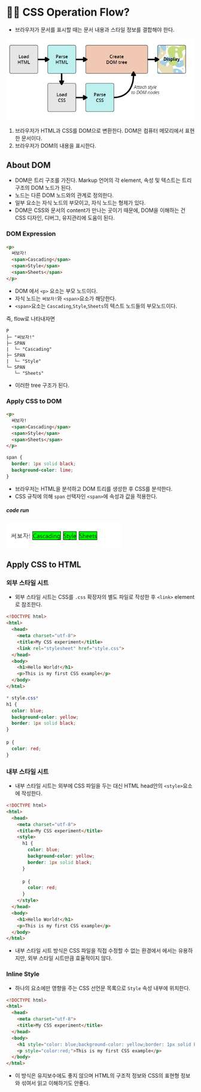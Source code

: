 # 👩‍🚀 CSS Operation Flow?

- 브라우저가 문서를 표시할 때는 문서 내용과 스타일 정보를 결합해야 한다.

![DOM_Rendering](../../image/css/dom_rendering.png)

1. 브라우저가 HTML과 CSS를 DOM으로 변환한다. DOM은 컴퓨터 메모리에서 표현한 문서이다.
2. 브라우저가 DOM의 내용을 표시한다.

## About DOM
- DOM은 트리 구조를 가진다. Markup 언어의 각 element, 속성 및 텍스트는 트리 구조의 DOM 노드가 된다. 
- 노드는 다른 DOM 노드와의 관계로 정의한다.
- 일부 요소는 자식 노드의 부모이고, 자식 노드는 형제가 있다.
- DOM은 CSS와 문서의 content가 만나는 곳이기 때문에, DOM을 이해하는 건 CSS 디자인, 디버그, 유지관리에 도움이 된다.

### DOM Expression

```html
<p>
  써보자!
  <span>Cascading</span>
  <span>Style</span>
  <span>Sheets</span>
</p>
```
- DOM 에서 `<p>` 요소는 부모 노드이다.
- 자식 노드는 `써보자!`와 `<span>`요소가 해당한다.
- `<span>`요소는 `Cascading`,`Style`,`Sheets`의 텍스트 노드들의 부모노드이다.

즉, flow로 나타내자면
```
P
├─ "써보자!"
├─ SPAN
|  └─ "Cascading"
├─ SPAN
|  └─ "Style"
└─ SPAN
   └─ "Sheets"
```
- 이러한 tree 구조가 된다.


### Apply CSS to DOM

```html
<p>
  써보자!
  <span>Cascading</span>
  <span>Style</span>
  <span>Sheets</span>
</p>
```

```css
span {
  border: 1px solid black;
  background-color: lime;
}
```
- 브라우저는 HTML을 분석하고 DOM 트리를 생성한 후 CSS를 분석한다.
- CSS 규칙에 의해 `span` 선택자인 `<span>`에 속성과 값을 적용한다.

##### code run

![dom_to_css](../../image/css/dom_to_css.png)


## Apply CSS to HTML

### 외부 스타일 시트
- 외부 스타일 시트는 CSS를 `.css` 확장자의 별도 파일로 작성한 후 `<link>` element로 참조한다.

```html
<!DOCTYPE html>
<html>
  <head>
    <meta charset="utf-8">
    <title>My CSS experiment</title>
    <link rel="stylesheet" href="style.css">
  </head>
  <body>
    <h1>Hello World!</h1>
    <p>This is my first CSS example</p>
  </body>
</html>
```

```css
* style.css*
h1 {
  color: blue;
  background-color: yellow;
  border: 1px solid black;
}

p {
  color: red;
}
```

### 내부 스타일 시트
- 내부 스타일 시트는 외부에 CSS 파일을 두는 대신 HTML head안의 `<style>`요소에 작성한다.

```html
<!DOCTYPE html>
<html>
  <head>
    <meta charset="utf-8">
    <title>My CSS experiment</title>
    <style>
      h1 {
        color: blue;
        background-color: yellow;
        border: 1px solid black;
      }

      p {
        color: red;
      }
    </style>
  </head>
  <body>
    <h1>Hello World!</h1>
    <p>This is my first CSS example</p>
  </body>
</html>
```
- 내부 스타일 시트 방식은 CSS 파일을 직접 수정할 수 없는 환경에서 에서는 유용하지만, 외부 스타일 시트만큼 효율적이지 않다.

### Inline Style
- 하나의 요소에만 영향을 주는 CSS 선언문 목록으로 `Style` 속성 내부에 위치한다.

```html
<!DOCTYPE html>
<html>
  <head>
    <meta charset="utf-8">
    <title>My CSS experiment</title>
  </head>
  <body>
    <h1 style="color: blue;background-color: yellow;border: 1px solid black;">Hello World!</h1>
    <p style="color:red;">This is my first CSS example</p>
  </body>
</html>
```
- 이 방식은 유지보수에도 좋지 않으며 HTML의 구조적 정보와 CSS의 표현형 정보와 섞여서 읽고 이해하기도 안좋다.

